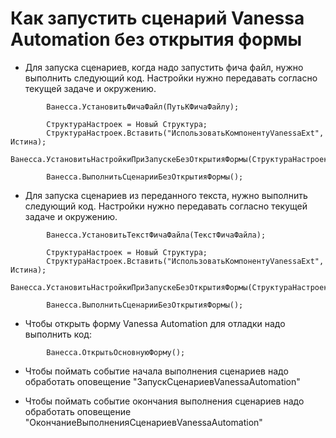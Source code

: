 ﻿# Как запустить сценарий Vanessa Automation без открытия формы

* Для запуска сценариев, когда надо запустить фича файл, нужно выполнить следующий код. Настройки нужно передавать согласно текущей задаче и окружению.
```bsl
		Ванесса.УстановитьФичаФайл(ПутьКФичаФайлу);
		
		СтруктураНастроек = Новый Структура;
		СтруктураНастроек.Вставить("ИспользоватьКомпонентуVanessaExt", Истина);
		Ванесса.УстановитьНастройкиПриЗапускеБезОткрытияФормы(СтруктураНастроек);
		
		Ванесса.ВыполнитьСценарииБезОткрытияФормы();

```


* Для запуска сценариев из переданного текста, нужно выполнить следующий код. Настройки нужно передавать согласно текущей задаче и окружению.
```bsl
		Ванесса.УстановитьТекстФичаФайла(ТекстФичаФайла);
		
		СтруктураНастроек = Новый Структура;
		СтруктураНастроек.Вставить("ИспользоватьКомпонентуVanessaExt", Истина);
		Ванесса.УстановитьНастройкиПриЗапускеБезОткрытияФормы(СтруктураНастроек);
		
		Ванесса.ВыполнитьСценарииБезОткрытияФормы();

```

* Чтобы открыть форму Vanessa Automation для отладки надо выполнить код:
```bsl
        Ванесса.ОткрытьОсновнуюФорму();
```

* Чтобы поймать событие начала выполнения сценариев надо обработать оповещение "ЗапускСценариевVanessaAutomation"

* Чтобы поймать событие окончания выполнения сценариев надо обработать оповещение "ОкончаниеВыполненияСценариевVanessaAutomation"
